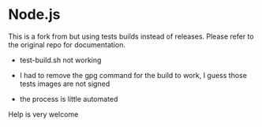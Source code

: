 # Node.js

This is a fork from [](https://github.com/nodejs/docker-node) but using tests builds instead of releases. Please refer to the original repo for documentation.

- test-build.sh not working

- I had to remove the gpg command for the build to work, I guess those tests images are not signed

- the process is little automated

Help is very welcome
